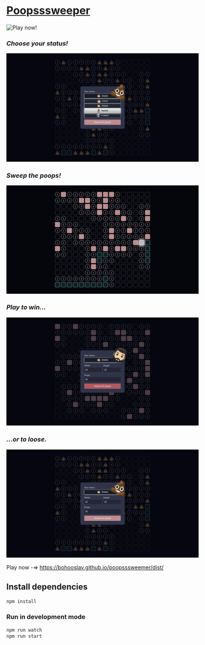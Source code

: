 # [Poopsssweeper](https://bohooslav.github.io/poopsssweemer/dist/)

![Play now!](https://bohooslav.github.io/poopsssweemer/dist/)


### *Choose your status!*
![A screenshot of the game](/imagesAboutGame/choose_difficulty.png)
### *Sweep the poops!*
![A screenshot of the game](/imagesAboutGame/field.png)
### *Play to win...*
![A screenshot of the game](/imagesAboutGame/win.png)
### *...or to loose.*
![A screenshot of the game](/imagesAboutGame/loose.png)

Play now -=> https://bohooslav.github.io/poopsssweemer/dist/


## Install dependencies

```
npm install
```

### Run in development mode

```
npm run watch
npm run start
```
